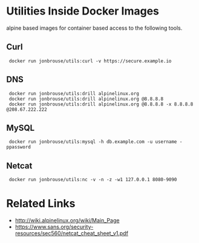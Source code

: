 # Utilities Inside Docker Images

alpine based images for container based access to the following tools.

## Curl

     docker run jonbrouse/utils:curl -v https://secure.example.io

## DNS

     docker run jonbrouse/utils:drill alpinelinux.org
     docker run jonbrouse/utils:drill alpinelinux.org @8.8.8.8
     docker run jonbrouse/utils:drill alpinelinux.org @8.8.8.8 -x 8.8.8.8 @208.67.222.222

## MySQL

     docker run jonbrouse/utils:mysql -h db.example.com -u username -ppassword


## Netcat

     docker run jonbrouse/utils:nc -v -n -z -w1 127.0.0.1 8080-9090


# Related Links

- http://wiki.alpinelinux.org/wiki/Main_Page
- https://www.sans.org/security-resources/sec560/netcat_cheat_sheet_v1.pdf
